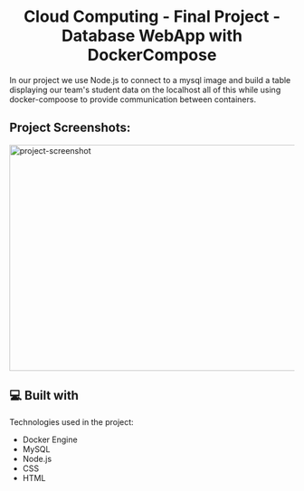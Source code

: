 <h1 align="center" id="title">Cloud Computing - Final Project - Database WebApp with DockerCompose</h1>

<p id="description">In our project we use Node.js to connect to a mysql image and build a table displaying our team's student data on the localhost all of this while using docker-compoose to provide communication between containers.</p>

<h2>Project Screenshots:</h2>

<img src="https://cdn.discordapp.com/attachments/1232087432879411225/1239290456794333314/image.png?ex=664262ad&amp;is=6641112d&amp;hm=a846fa47876000a20e0f05cf4af21ee340214d560f28a010ca3d0c5993ada75a&amp;" alt="project-screenshot" width="720" height="400/">

  
  
<h2>💻 Built with</h2>

Technologies used in the project:

*   Docker Engine
*   MySQL
*   Node.js
*   CSS
*   HTML
